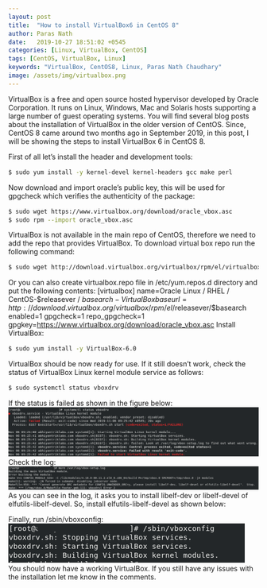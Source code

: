 ```yaml
---
layout: post
title:  "How to install VirtualBox6 in CentOS 8"
author: Paras Nath
date:   2019-10-27 18:51:02 +0545
categories: [Linux, VirtualBox, CentOS]
tags: [CentOS, VirtualBox, Linux]
keywords: "VirtualBox, CentOS8, Linux, Paras Nath Chaudhary"
image: /assets/img/virtualbox.png
---
```

VirtualBox is a free and open source hosted hypervisor developed by Oracle Corporation. It runs on Linux, Windows, Mac and Solaris hosts supporting a large number of guest operating systems. You will find several blog posts about the installation of VirtualBox in the older version of CentOS. <!--more-->Since, CentOS 8 came around two months ago in September 2019, in this post, I will be showing the steps to install VirtualBox 6 in CentOS 8.

First of all let’s install the header and development tools:
```bash
$ sudo yum install -y kernel-devel kernel-headers gcc make perl
```
Now download and import oracle’s public key, this will be used for gpgcheck which verifies the authenticity of the package:
```bash
$ sudo wget https://www.virtualbox.org/download/oracle_vbox.asc
$ sudo rpm --import oracle_vbox.asc
```
VirtualBox is not available in the main repo of CentOS, therefore we need to add the repo that provides VirtualBox. To download virtual box repo run the following command:
```bash
$ sudo wget http://download.virtualbox.org/virtualbox/rpm/el/virtualbox.repo -O /etc/yum.repos.d/virtualbox.repo
```
Or you can also create virtualbox.repo file in /etc/yum.repos.d directory and put the following contents:
[virtualbox]
name=Oracle Linux / RHEL / CentOS-$releasever / $basearch - VirtualBox
baseurl=http://download.virtualbox.org/virtualbox/rpm/el/$releasever/$basearch
enabled=1
gpgcheck=1
repo_gpgcheck=1
gpgkey=https://www.virtualbox.org/download/oracle_vbox.asc
Install VirtualBox:
```bash
$ sudo yum install -y VirtualBox-6.0
```
VirtualBox should be now ready for use. If it still doesn’t work, check the status of VirtualBox Linux kernel module service as follows:
```bash
$ sudo systemctl status vboxdrv
```
If the status is failed as shown in the figure below:  
![VirtualBox status](/blog/assets/img/virtualbox-status.png)    
Check the log:  
![VirtualBox log](/blog/assets/img/virtualbox-log.png)  
As you can see in the log, it asks you to install libelf-dev or libelf-devel of elfutils-libelf-devel. So, install elfutils-libelf-devel as shown below:

Finally, run /sbin/vboxconfig:  
![vboxconfig](/blog/assets/img/vboxconfig.png)  
You should now have a working VirtualBox. If you still have any issues with the installation let me know in the comments.